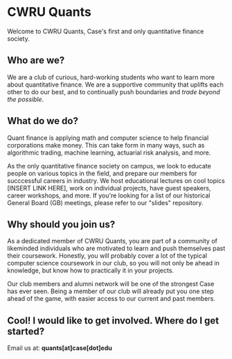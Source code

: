# CWRU Quants

Welcome to CWRU Quants, Case's first and only quantitative finance society. 

## Who are we?
We are a club of curious, hard-working students who want to learn more about quantitative finance. We are a supportive community that uplifts each other to do our best, and to
continually push boundaries and <i>trade beyond the possible</i>.

## What do we do?
Quant finance is applying math and computer science to help financial corporations make money. This can take form in many ways, such as algorithmic trading, machine learning, actuarial risk analysis, and more.   

As the only quantitative finance society on campus, we look to educate people on various topics in the field, and prepare our members for succcessful careers in industry. We host educational lectures on cool topics
[INSERT LINK HERE], work on individual projects, have guest speakers, career workshops, and more. If you're looking for a list of our historical General Board (GB) meetings, please refer to our "slides" repository.

## Why should you join us?
As a dedicated member of CWRU Quants, you are part of a community of likeminded individuals who are motivated to learn and push themselves past their coursework. Honestly, you will
probably cover a lot of the typical computer science coursework in our club, so you will not only be ahead in knowledge, but know how to practically it in your projects.   

Our club members and alumni network will be one of the strongest Case has ever seen. Being a member of our club will already put you one step ahead of the game,
with easier access to our current and past members. 

## Cool! I would like to get involved. Where do I get started?
Email us at: <b>quants[at]case[dot]edu</b>
